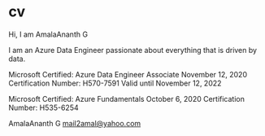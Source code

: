 # cv
Hi, I am AmalaAnanth G

I am an Azure Data Engineer passionate about everything that is driven by data.

Microsoft Certified: Azure Data Engineer Associate 	November 12, 2020
Certification Number: H570-7591 	Valid until 	November 12, 2022

Microsoft Certified: Azure Fundamentals 	October 6, 2020
Certification Number: H535-6254 




  AmalaAnanth G
  mail2amal@yahoo.com

